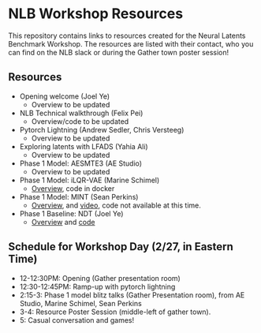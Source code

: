 # NLB Workshop Resources

This repository contains links to resources created for the Neural Latents Benchmark Workshop.
The resources are listed with their contact, who you can find on the NLB slack or during the Gather town poster session! 

## Resources
- Opening welcome (Joel Ye)
  - Overview to be updated
- NLB Technical walkthrough (Felix Pei)
  - Overview/code to be updated
- Pytorch Lightning (Andrew Sedler, Chris Versteeg)
  - Overview to be updated
- Exploring latents with LFADS (Yahia Ali)
  - Overview to be updated
- Phase 1 Model: AESMTE3 (AE Studio)
  - Overview to be updated
- Phase 1 Model: iLQR-VAE (Marine Schimel)
  - [Overview](https://github.com/neurallatents/nlb_workshop_resources/blob/main/ilqr_vae_demo.md), code in docker
- Phase 1 Model: MINT (Sean Perkins)
  - [Overview](https://github.com/neurallatents/nlb_workshop_resources/blob/main/MINT.pdf), and [video](https://www.youtube.com/watch?v=zJhTOjtBciU), code not available at this time.
- Phase 1 Baseline: NDT (Joel Ye)
  - [Overview](https://docs.google.com/presentation/d/1YVyJVMUMNWx-yJ00Pe7H71Ie2Qwjd7vxMBiVg5W-BoE/edit#slide=id.gbb5774bc20_0_97) and [code](https://github.com/snel-repo/neural-data-transformers)

## Schedule for Workshop Day (2/27, in Eastern Time)
- 12-12:30PM: Opening (Gather presentation room)
- 12:30-12:45PM: Ramp-up with pytorch lightning
- 2:15-3: Phase 1 model blitz talks (Gather Presentation room), from AE Studio, Marine Schimel, Sean Perkins
- 3-4: Resource Poster Session (middle-left of gather town).
- 5: Casual conversation and games!

